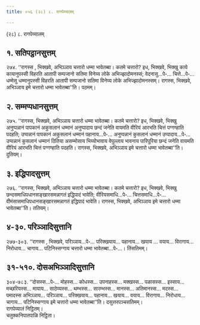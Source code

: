```yaml
---
title: ०५६ (२८) ८. रागपेय्यालम्

---
```

(२८) ८. रागपेय्यालम्  


## १. सतिपट्ठानसुत्तम्

२७४. ‘‘रागस्स , भिक्खवे, अभिञ्ञाय चत्तारो धम्मा भावेतब्बा। कतमे चत्तारो? इध, भिक्खवे, भिक्खु काये कायानुपस्सी विहरति आतापी सम्पजानो सतिमा विनेय्य लोके अभिज्झादोमनस्सं; वेदनासु…पे॰… चित्ते…पे॰… धम्मेसु धम्मानुपस्सी विहरति आतापी सम्पजानो सतिमा विनेय्य लोके अभिज्झादोमनस्सम्। रागस्स, भिक्खवे, अभिञ्ञाय इमे चत्तारो धम्मा भावेतब्बा’’ति। पठमम्।  


## २. सम्मप्पधानसुत्तम्

२७५. ‘‘रागस्स, भिक्खवे, अभिञ्ञाय चत्तारो धम्मा भावेतब्बा। कतमे चत्तारो? इध, भिक्खवे, भिक्खु अनुप्पन्नानं पापकानं अकुसलानं धम्मानं अनुप्पादाय छन्दं जनेति वायमति वीरियं आरभति चित्तं पग्गण्हाति पदहति; उप्पन्नानं पापकानं अकुसलानं धम्मानं पहानाय…पे॰… अनुप्पन्नानं कुसलानं धम्मानं उप्पादाय…पे॰… उप्पन्नानं कुसलानं धम्मानं ठितिया असम्मोसाय भिय्योभावाय वेपुल्लाय भावनाय पारिपूरिया छन्दं जनेति वायमति वीरियं आरभति चित्तं पग्गण्हाति पदहति। रागस्स, भिक्खवे, अभिञ्ञाय इमे चत्तारो धम्मा भावेतब्बा’’ति। दुतियम्।  


## ३. इद्धिपादसुत्तम्

२७६. ‘‘रागस्स, भिक्खवे, अभिञ्ञाय चत्तारो धम्मा भावेतब्बा। कतमे चत्तारो? इध, भिक्खवे, भिक्खु छन्दसमाधिपधानसङ्खारसमन्नागतं इद्धिपादं भावेति; वीरियसमाधि…पे॰… चित्तसमाधि…पे॰… वीमंसासमाधिपधानसङ्खारसमन्नागतं इद्धिपादं भावेति। रागस्स, भिक्खवे, अभिञ्ञाय इमे चत्तारो धम्मा भावेतब्बा’’ति। ततियम्।  


## ४-३०. परिञ्ञादिसुत्तानि

२७७-३०३. ‘‘रागस्स , भिक्खवे, परिञ्ञाय…पे॰… परिक्खयाय… पहानाय… खयाय … वयाय… विरागाय… निरोधाय… चागाय… पटिनिस्सग्गाय चत्तारो धम्मा भावेतब्बा…पे॰…। तिंसतिमम्।  


## ३१-५१०. दोसअभिञ्ञादिसुत्तानि

३०४-७८३. ‘‘दोसस्स…पे॰… मोहस्स… कोधस्स… उपनाहस्स… मक्खस्स… पळासस्स… इस्साय… मच्छरियस्स… मायाय… साठेय्यस्स… थम्भस्स… सारम्भस्स… मानस्स… अतिमानस्स… मदस्स… पमादस्स अभिञ्ञाय… परिञ्ञाय… परिक्खयाय… पहानाय… खयाय… वयाय… विरागाय… निरोधाय… चागाय… पटिनिस्सग्गाय इमे चत्तारो धम्मा भावेतब्बा’’ति। दसुत्तरपञ्चसतिमम्।  
रागपेय्यालं निट्ठितम्।  
चतुक्कनिपातपाळि निट्ठिता।  